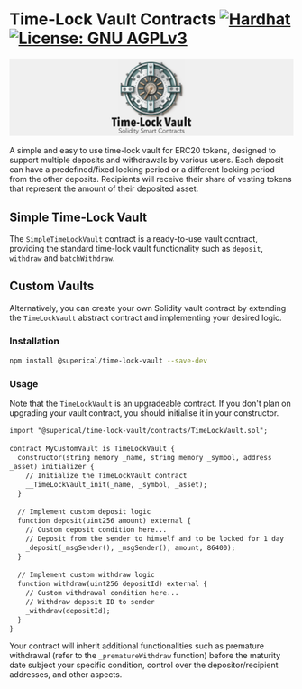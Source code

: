 # Time-Lock Vault Contracts [![Hardhat][hardhat-badge]][hardhat] [![License: GNU AGPLv3][license-badge]][license]

<div align="center">
<img src="docs/images/header.png" alt="Time-Lock Vault Solidity Contracts" />
</div>

[hardhat]: https://hardhat.org/
[hardhat-badge]: https://img.shields.io/badge/Built%20with-Hardhat-FFDB1C.svg
[license]: https://opensource.org/license/agpl-v3/
[license-badge]: https://img.shields.io/badge/License-AGPL_v3-blue.svg

A simple and easy to use time-lock vault for ERC20 tokens, designed to support multiple deposits and
withdrawals by various users. Each deposit can have a predefined/fixed locking period or a different
locking period from the other deposits. Recipients will receive their share of vesting tokens that
represent the amount of their deposited asset.

## Simple Time-Lock Vault

The `SimpleTimeLockVault` contract is a ready-to-use vault contract, providing the standard
time-lock vault functionality such as `deposit`, `withdraw` and `batchWithdraw`.

## Custom Vaults

Alternatively, you can create your own Solidity vault contract by extending the `TimeLockVault`
abstract contract and implementing your desired logic.

### Installation

```bash
npm install @superical/time-lock-vault --save-dev
```

### Usage

Note that the `TimeLockVault` is an upgradeable contract. If you don't plan on upgrading your vault
contract, you should initialise it in your constructor.

```solidity
import "@superical/time-lock-vault/contracts/TimeLockVault.sol";

contract MyCustomVault is TimeLockVault {
  constructor(string memory _name, string memory _symbol, address _asset) initializer {
    // Initialize the TimeLockVault contract
    __TimeLockVault_init(_name, _symbol, _asset);
  }

  // Implement custom deposit logic
  function deposit(uint256 amount) external {
    // Custom deposit condition here...
    // Deposit from the sender to himself and to be locked for 1 day
    _deposit(_msgSender(), _msgSender(), amount, 86400);
  }

  // Implement custom withdraw logic
  function withdraw(uint256 depositId) external {
    // Custom withdrawal condition here...
    // Withdraw deposit ID to sender
    _withdraw(depositId);
  }
}
```

Your contract will inherit additional functionalities such as premature withdrawal (refer to the
`_prematureWithdraw` function) before the maturity date subject your specific condition, control
over the depositor/recipient addresses, and other aspects.
